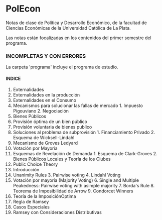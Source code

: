 # PolEcon
Notas de clase de Política y Desarrollo Económico, de la facultad de Ciencias Económicas de la Universidad Católica de La Plata. 

Las notas están focalizadas en los contenidos del primer semestre del programa.
### INCOMPLETAS Y CON ERRORES
La carpeta 'programa' incluye el programa de estudio.
#### INDICE
1.  Externalidades
  1. Externalidades en la producción
  2. Externalidades en el Consumo
  3. Mecanismos para solucionar las fallas de mercado
    1. Impuesto Pigouviano
    2. Negociación
2. Bienes Públicos
  1. Provisión óptima de un bien público
  2. Provisión voluntaria de bienes publico
  3. Soluciones al problema de subprovisión
    1. Financiamiento Privado
    2. Esquema de Wicksell-Lindahl
  1. Mecanismo de Groves Ledyard
  2. Votación por Mayoría
  3. Esquemas de Revelación de Demanda
    1. Esquema de Clark-Groves
    2. Bienes Públicos Locales y Teoría de los Clubes
3. Public Choice Theory
  1. Introducción
  2. Unanimity Rules
    3. Pairwise voting
    4. Lindahl Voting
  5. Votación por mayoría (Majority Voting)
    6. Single  and  Multiple  Peakedness:  Pairwise  voting  with  asimple majority
    7. Borda's Rule
    8. Teorema de Imposibilidad de Arrow
    9. Condorcet Winners
4. Teoría de la ImposiciónOptima
  1. Regla de Ramsey
  2. Casos Especiales
  3. Ramsey con Consideraciones Distributivas 
